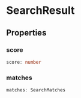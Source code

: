 # SearchResult

## Properties

### score

```ts
score: number
```

### matches

```ts
matches: SearchMatches
```
